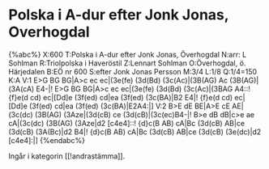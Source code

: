 # Polska i A-dur efter Jonk Jonas, Overhogdal

{%abc%}
X:600
T:Polska i A-dur efter Jonk Jonas, Överhogdal
N:arr: L Sohlman
R:Triolpolska i Haveröstil
Z:Lennart Sohlman
O:Överhogdal, ö. Härjedalen
B:EÖ nr 600
S:efter Jonk Jonas Persson
M:3/4
L:1/8
Q:1/4=150
K:A
V:1
E>G BG BG|A>c ec ec|(3e(fe) (3d(Bd) (3c(Ac)|(3B(AG) Ac (3B(AG)|(3A(cA) E4-|!
E>G BG BG|A>c ec ec|(3e(fe) (3d(Bd) (3c(Ac)|(3BAG A4::!
{f}e(d cd) ec|[Dd]e (3f(ed) cd|ea (3f(ed) (3c(BA)|B2 E4|!
{f}e(d cd) ec|[Dd]e (3f(ed) cd|ea (3f(ed) (3c(BA)|E2A4:|]
V:2
B>E dE BE|A>E cE AE|(3c(dc) (3B(AG) (3Aze|(3d(cB) ce (3d(cB)|(3c(ec)B4-|!
B>e dB dB|c>e ae cA|(3c(dc) (3B(AG) (3Aze|d2 [c4e4]::!
{d}c(B AB) cA|Bc (3d(cB) AB|ce (3d(cB) (3A(Bc)|d2 B4|!
{d}c(B AB) cA|Bc (3d(cB) AB|ce (3d(cB) (3e(dc)|d2 [c4e4]:|]
{%endabc%}

Ingår i kategorin [[!andrastämma]].
